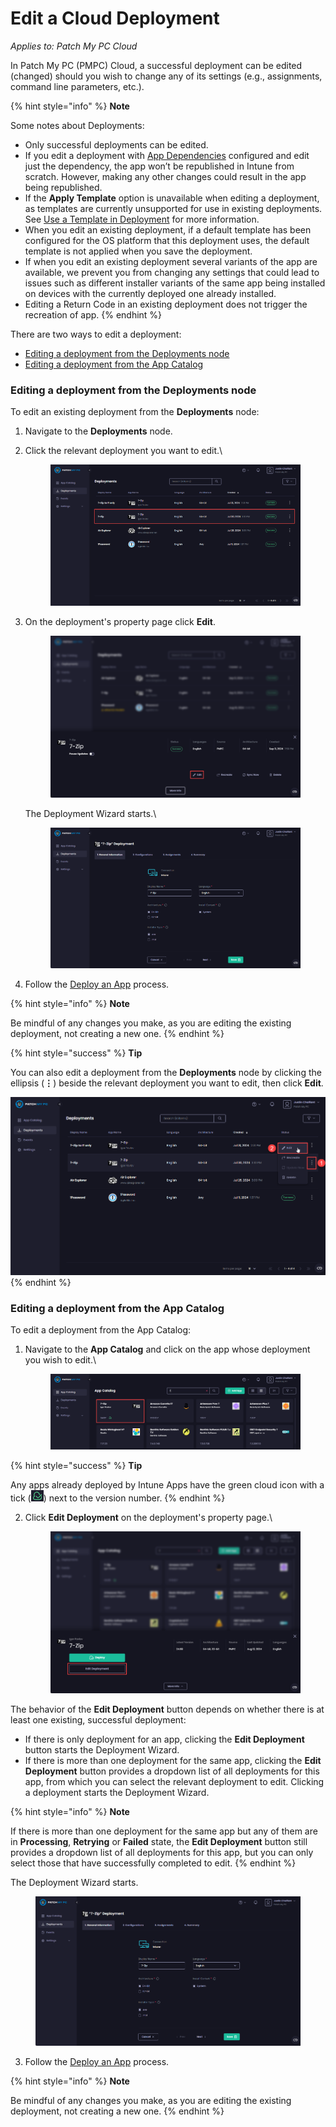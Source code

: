 # Edit a Cloud Deployment

_Applies to: Patch My PC Cloud_

In Patch My PC (PMPC) Cloud, a successful deployment can be edited (changed) should you wish to change any of its settings (e.g., assignments, command line parameters, etc.).

{% hint style="info" %}
**Note**

Some notes about Deployments:

* Only successful deployments can be edited.
* If you edit a deployment with [App Dependencies](../deploying-an-app-using-cloud/cloud-configurations-deployment-tab/dependencies-deployments.md) configured and edit just the dependency, the app won’t be republished in Intune from scratch. However, making any other changes could result in the app being republished.
* If the **Apply Template** option is unavailable when editing a deployment, as templates are currently unsupported for use in existing deployments. See [Use a Template in Deployment](../use-a-template-in-cloud-deployments.md) for more information.
* When you edit an existing deployment, if a default template has been configured for the OS platform that this deployment uses, the default template is not applied when you save the deployment.
* If when you edit an existing deployment several variants of the app are available, we prevent you from changing any settings that could lead to issues such as different installer variants of the same app being installed on devices with the currently deployed one already installed.
* Editing a Return Code in an existing deployment does not trigger the recreation of app.
{% endhint %}

There are two ways to edit a deployment:

* [Editing a deployment from the Deployments node](edit-a-cloud-deployment.md#editing-a-deployment-from-the-deployments-node)
* [Editing a deployment from the App Catalog](edit-a-cloud-deployment.md#editing-a-deployment-from-the-app-catalog)

### Editing a deployment from the Deployments node

To edit an existing deployment from the **Deployments** node:

1. Navigate to the **Deployments** node.
2.  Click the relevant deployment you want to edit.\


    <figure><img src="../../../_images/gitbook/image%20%281887%29.png" alt="Clicking the relevant deployment you want to edit."><figcaption></figcaption></figure>


3.  On the deployment's property page click **Edit**.



    <figure><img src="../../../_images/gitbook/image%20%282010%29.png" alt="Clicking &#x22;Edit&#x22; on the deployment&#x27;s property page."><figcaption></figcaption></figure>

    The Deployment Wizard starts.\


    <figure><img src="../../../_images/gitbook/image%20%281889%29.png" alt="Deployment Wizard starting."><figcaption></figcaption></figure>
4. Follow the [Deploy an App](../deploying-an-app-using-cloud/) process.

{% hint style="info" %}
**Note**

Be mindful of any changes you make, as you are editing the existing deployment, not creating a new one.
{% endhint %}

{% hint style="success" %}
**Tip**

You can also edit a deployment from the **Deployments** node by clicking the ellipsis (**⋮**) beside the relevant deployment you want to edit, then click **Edit**.

![Clicking the ellipsis beside the relevant deployment you want to edit, then clicking Edit.](<../../../_images/gitbook/image%20%281891).png>)
{% endhint %}

### Editing a deployment from the App Catalog

To edit a deployment from the App Catalog:

1.  Navigate to the **App Catalog** and click on the app whose deployment you wish to edit.\


    <figure><img src="../../../_images/gitbook/image%20%281884%29.png" alt="Navigating to the App Catalog and locating the app whose deployment you wish to edit."><figcaption></figcaption></figure>

{% hint style="success" %}
**Tip**

Any apps already deployed by Intune Apps have the green cloud icon with a tick (![](<../../../_images/gitbook/image%20%281883).png>)) next to the version number.
{% endhint %}

2.  Click **Edit Deployment** on the deployment's property page.\


    <figure><img src="../../../_images/gitbook/image%20%282011%29.png" alt="Clicking &#x22;Edit Deployment&#x22; on the deployment&#x27;s property page."><figcaption></figcaption></figure>

The behavior of the **Edit Deployment** button depends on whether there is at least one existing, successful deployment:

* If there is only deployment for an app, clicking the **Edit Deployment** button starts the Deployment Wizard.
* If there is more than one deployment for the same app, clicking the **Edit Deployment** button provides a dropdown list of all deployments for this app, from which you can select the relevant deployment to edit. Clicking a deployment starts the Deployment Wizard.

{% hint style="info" %}
**Note**

If there is more than one deployment for the same app but any of them are in **Processing**, **Retrying** or **Failed** state, the **Edit Deployment** button still provides a dropdown list of all deployments for this app, but you can only select those that have successfully completed to edit.
{% endhint %}

The Deployment Wizard starts.

<figure><img src="../../../_images/gitbook/image%20%281889%29.png" alt="Deployment Wizard starting."><figcaption></figcaption></figure>

3. Follow the [Deploy an App](../deploying-an-app-using-cloud/) process.

{% hint style="info" %}
**Note**

Be mindful of any changes you make, as you are editing the existing deployment, not creating a new one.
{% endhint %}
